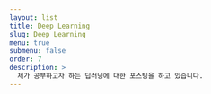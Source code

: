 ```yaml
---
layout: list
title: Deep Learning
slug: Deep Learning
menu: true
submenu: false
order: 7
description: >
  제가 공부하고자 하는 딥러닝에 대한 포스팅을 하고 있습니다.
---
```

